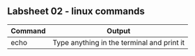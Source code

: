 ## Labsheet 02 - linux commands 

| Command | Output |
|------- | --- |
| echo | Type anything in the terminal and print it |

